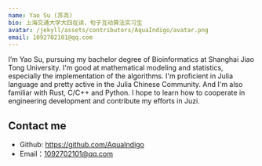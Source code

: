```yaml
---
name: Yao Su (苏尧)
bio: 上海交通大学大四在读，句子互动算法实习生
avatar: /jekyll/assets/contributors/AquaIndigo/avatar.png
email: 1092702101@qq.com
---
```


I’m Yao Su, pursuing my bachelor degree of Bioinformatics at Shanghai Jiao Tong University. I'm good at mathematical modeling and statistics, especially the implementation of the algorithms. I'm proficient in Julia language and pretty active in the Julia Chinese Community. And I'm also familiar with Rust, C/C++ and Python. I hope to learn how to cooperate in engineering development and contribute my efforts in Juzi.

## Contact me

- Github: <https://github.com/AquaIndigo>
- Email：<1092702101@qq.com>
